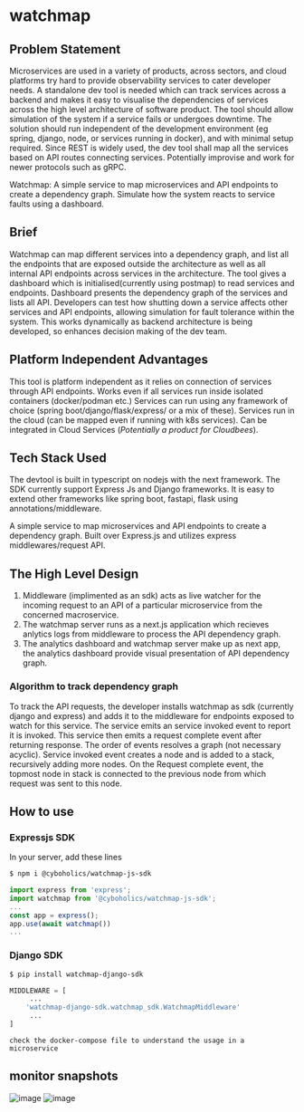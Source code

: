 # watchmap

## Problem Statement
Microservices are used in a variety of products, across sectors, and cloud platforms try hard to provide observability services to cater developer needs. A standalone dev tool is needed which can track services across a backend and makes it easy to visualise the dependencies of services across the high level architecture of software product. The tool should allow simulation of the system if a service fails or undergoes downtime. The solution should run independent of the development environment (eg spring, django, node, or services running in docker), and with minimal setup required. Since REST is widely used, the dev tool shall map all the services based on API routes connecting services. Potentially improvise and work for newer protocols such as gRPC.

Watchmap: A simple service to map microservices and API endpoints to create a dependency graph. Simulate how the system reacts to service faults using a dashboard.

## Brief
Watchmap can map different services into a dependency graph, and list all the endpoints that are exposed outside the architecture as well as all internal API endpoints across services in the architecture. 
The tool gives a dashboard which is initialised(currently using postmap) to read services and endpoints.
Dashboard presents the dependency graph of the services and lists all API.
Developers can test how shutting down a service affects other services and API endpoints, allowing simulation for fault tolerance within the system.
This works dynamically as backend architecture is being developed, so enhances decision making of the dev team.

## Platform Independent Advantages
This tool is platform independent as it relies on connection of services through API endpoints.
Works even if all services run inside isolated containers (docker/podman etc.)
Services can run using any framework of choice (spring boot/django/flask/express/ or a mix of these).
Services run in the cloud (can be mapped even if running with k8s services).
Can be integrated in Cloud Services (_Potentially a product for Cloudbees_).

## Tech Stack Used
The devtool is built in typescript on nodejs with the next framework.
The SDK currently support Express Js and Django frameworks. It is easy to extend other frameworks like spring boot, fastapi, flask using annotations/middleware.




A simple service to map microservices and API endpoints to create a dependency graph. Built over Express.js and utilizes express middlewares/request API.

## The High Level Design

1. Middleware (implimented as an sdk) acts as live watcher for the incoming request to an API of a particular microservice from the concerned macroservice.
2. The watchmap server runs as a next.js application which recieves anlytics logs from middleware to process the API dependency graph.
3. The analytics dashboard and watchmap server make up as next app, the analytics dashboard provide visual presentation of API dependency graph.

### Algorithm to track dependency graph
To track the API requests, the developer installs watchmap as sdk (currently django and express) and adds it to the middleware for endpoints exposed to watch for this service. 
The service emits an service invoked event to report it is invoked.
This service then emits a request complete event after returning response.
The order of events resolves a graph (not necessary acyclic).
Service invoked event creates a node and is added to a stack, recursively adding more nodes. On the Request complete event, the topmost node in stack is connected to the previous node from which request was sent to this node.

## How to use

### Expressjs SDK
In your server, add these lines
```sh
$ npm i @cyboholics/watchmap-js-sdk
```
```ts
import express from 'express';
import watchmap from '@cyboholics/watchmap-js-sdk';
...
const app = express();
app.use(await watchmap())
...
```

### Django SDK
```sh
$ pip install watchmap-django-sdk
```
```py
MIDDLEWARE = [
     ...
    'watchmap-django-sdk.watchmap_sdk.WatchmapMiddleware'
     ...
]
```

`check the docker-compose file to understand the usage in a microservice`

## monitor snapshots
![image](https://github.com/cyboholics/watchmap/assets/74463091/e57ff653-f69f-422f-949e-220d434bb84f)
![image](https://github.com/cyboholics/watchmap/assets/74463091/6114ce17-bf15-4daa-b1ec-d24458fee291)


